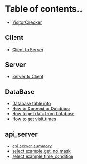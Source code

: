 # Table of contents..

* [VisitorChecker](README.md)

## Client
* [Client to Server](book/client/c2s.md)
<!-- * [Client to Database](book/client/c2d.md) -->

## Server

* [Server to Client](book/server/s2c.md)
<!-- * [Server to Database](book/server/s2d.md) -->

## DataBase
* [Database table info](book/database/database_table_info.md)
* [How to Connect to Database](book/database/how_to_connect_to_database.md)
* [How to get data from Database](book/database/how_to_get_data_from_database.md)
* [How to get visit_times](book/database/how_to_get_visit_times.md)

## api_server
* [api server summary](book/api_server/summary_info.md)
* [select example_get_no_mask](book/api_server/select/get_no_mask.md)
* [select example_time_condition](book/api_server/select/time_condition.md)